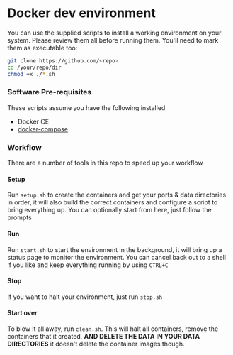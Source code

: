 # Docker dev environment

You can use the supplied scripts to install a working environment on your system. Please review them all before running them. You'll need to mark them as executable too:

```sh
git clone https://github.com/<repo> 
cd /your/repo/dir
chmod +x ./*.sh
```

### Software Pre-requisites

These scripts assume you have the following installed
- Docker CE
- [docker-compose](https://docs.docker.com/compose/install/) 

### Workflow
There are a number of tools in this repo to speed up your workflow

#### Setup
Run `setup.sh` to create the containers and get your ports & data directories in order, it will also build the correct containers and configure a script to bring everything up. You can optionally start from here, just follow the prompts

#### Run
Run `start.sh` to start the environment in the background, it will bring up a status page to monitor the environment. You can cancel back out to a shell if you like and keep everything running by using `CTRL+C` 

#### Stop
If you want to halt your environment, just run `stop.sh`

#### Start over
To blow it all away, run `clean.sh`. This will halt all containers, remove the containers that it created, **AND DELETE THE DATA IN YOUR DATA DIRECTORIES** it doesn't delete the container images though.